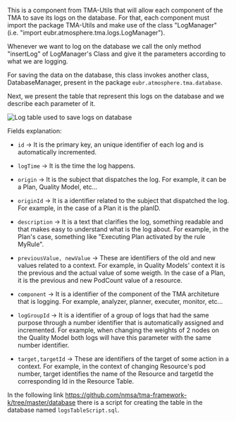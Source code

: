 This is a component from TMA-Utils that will allow each component of the TMA to save its logs on the database. For that, each component must import the package TMA-Utils and make use of the class "LogManager" (i.e. "import eubr.atmosphere.tma.logs.LogManager").

Whenever we want to log on the database we call the only method "insertLog" of LogManager's Class and give it the parameters according to what we are logging.

For saving the data on the database, this class invokes another class, DatabaseManager, present in the package `eubr.atmosphere.tma.database`.


Next, we present the table that represent this logs on the database and we describe each parameter of it.

![Log table used to save logs on database](https://github.com/Jodao/tma-framework/blob/feat/logs_aggregation/common/tma-utils/src/main/java/eubr/atmosphere/tma/logs/LogsTable.png)

Fields explanation:

* `id` -> It is the primary key, an unique identifier of each log and is automatically incremented.

* `logTime` -> It is the time the log happens.

* `origin` -> It is the subject that dispatches the log. For example, it can be a Plan, Quality Model, etc...

* `originId` -> It is a identifier related to the subject that dispatched the log. For example, in the case of a Plan it is the planID.

* `description` -> It is a text that clarifies the log, something readable and that makes easy to understand what is the log about. For example, in the Plan's case, something like "Executing Plan activated by the rule MyRule". 

* `previousValue, newValue` -> These are identifiers of the old and new values related to a context. For example, in Quality Models' context it is the previous and the actual value of some weigth. In the case of a Plan, it is the previous and new PodCount value of a resource.

* `component` -> It is a identifier of the component of the TMA architeture that is logging. For example, analyzer, planner, executer, monitor, etc...

* `logGroupId` -> It is a identifier of a group of logs that had the same purpose through a number identifier that is automatically assigned and incremented. For example, when changing the weights of 2 nodes on the Quality Model both logs will have this parameter with the same number identifier.

* `target,targetId` -> These are identifiers of the target of some action in a context. For example, in the context of changing Resource's pod number, target identifies the name of the Resource and targetId the corresponding Id in the Resource Table. 


In the following link https://github.com/nmsa/tma-framework-k/tree/master/database there is a script for creating the table in the database named `logsTableScript.sql`.
